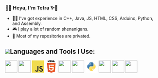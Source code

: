 ### 🌙✨ Heya, I'm Tetra ✨🌙

- 👨‍💻 I’ve got experience in C++, Java, JS, HTML, CSS, Arduino, Python, and Assembly.
- 🎮 I play a lot of random shenanigans.
- 🌙 Most of my repositories are privated.

## <img src="https://media.giphy.com/media/iY8CRBdQXODJSCERIr/giphy.gif" width="30px">Languages and Tools I Use:

<code><img height="40" width="40" src="https://www.naveedashfaq.me/img/c++.png"></code>
<code><img height="40" width="40" src="https://images.vexels.com/media/users/3/166401/isolated/preview/b82aa7ac3f736dd78570dd3fa3fa9e24-java-programming-language-icon-by-vexels.png"></code>
<code><img height="40" width="40" src="https://raw.githubusercontent.com/github/explore/80688e429a7d4ef2fca1e82350fe8e3517d3494d/topics/javascript/javascript.png"></code>
<code><img height="40" width="40" src="https://raw.githubusercontent.com/github/explore/80688e429a7d4ef2fca1e82350fe8e3517d3494d/topics/html/html.png"></code>
<code><img height="40" width="40" src="https://cdn.iconscout.com/icon/free/png-256/css-131-722685.png"></code>
<code><img height="40" width="40" src="https://seeklogo.com/images/A/arduino-logo-BC7CBC1DAA-seeklogo.com.png"></code>
<code><img height="40" width="40" src="https://raw.githubusercontent.com/github/explore/80688e429a7d4ef2fca1e82350fe8e3517d3494d/topics/python/python.png"></code>
<code><img height="40" width="40" src="https://upload.wikimedia.org/wikipedia/commons/thumb/5/5f/Windows_logo_-_2012.svg/1024px-Windows_logo_-_2012.svg.png"></code>
<code><img height="40" width="40" src="https://seeklogo.com/images/L/Linux-logo-CFCA1C571C-seeklogo.com.png"></code>
<code><img height="40" width="40" src="https://cdn0.iconfinder.com/data/icons/flat-round-system/512/archlinux-512.png"></code>
